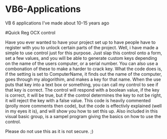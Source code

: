 # VB6-Applications
VB 6 applications I've made about 10-15 years ago

#Quick Reg OCX control

 Have you ever wanted to have your project set up to have people have to register with you to unlock certain parts of the project. Well, i have made a simple to use control just for this purpose. Just slap this control onto a form, set a few values, and you will be able to generate custom keys depending on the name of the users computer, or a serial number. You can also use a combonation of these to make a harder to crack key. What the code does is, if the setting is set to ComputerName, it finds out the name of the computer, goes through my alogorithim, and makes a key for that name. When the use puts that key into a text box or something, you can call my control to see if that key is correct. The control will respond with a boolean value, if the key is correct, it will be true, but if the control determines the key to not be right, it will reject the key with a false value. This code is heavily commented (prolly more comments then code), but the code is effectivly explained (well in my eyes it is), and will show you how to set this up. Also included in this visual basic group, is a sampel program giving the basics on how to use the control. 

 Please do not use this as it is not secure. ;)